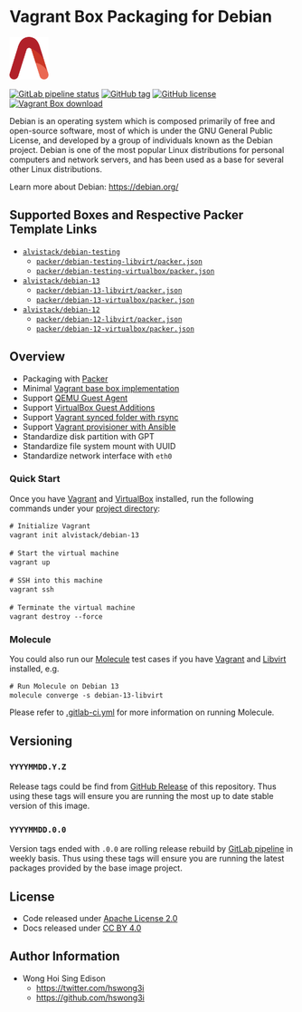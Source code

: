 # Vagrant Box Packaging for Debian

<a href="https://alvistack.com" title="AlviStack" target="_blank"><img src="/alvistack.svg" height="75" alt="AlviStack"></a>

[![GitLab pipeline
status](https://img.shields.io/gitlab/pipeline/alvistack/vagrant-debian/master)](https://gitlab.com/alvistack/vagrant-debian/-/pipelines)
[![GitHub
tag](https://img.shields.io/github/tag/alvistack/vagrant-debian.svg)](https://github.com/alvistack/vagrant-debian/tags)
[![GitHub
license](https://img.shields.io/github/license/alvistack/vagrant-debian.svg)](https://github.com/alvistack/vagrant-debian/blob/master/LICENSE)
[![Vagrant Box
download](https://img.shields.io/badge/dynamic/json?label=alvistack%2Fdebian-13&query=%24.boxes%5B%3A1%5D.downloads&url=https%3A%2F%2Fapp.vagrantup.com%2Fapi%2Fv1%2Fsearch%3Fq%3Dalvistack%2Fdebian-13)](https://app.vagrantup.com/alvistack/boxes/debian-13)

Debian is an operating system which is composed primarily of free and
open-source software, most of which is under the GNU General Public
License, and developed by a group of individuals known as the Debian
project. Debian is one of the most popular Linux distributions for
personal computers and network servers, and has been used as a base for
several other Linux distributions.

Learn more about Debian: <https://debian.org/>

## Supported Boxes and Respective Packer Template Links

- [`alvistack/debian-testing`](https://app.vagrantup.com/alvistack/boxes/debian-testing)
  - [`packer/debian-testing-libvirt/packer.json`](https://github.com/alvistack/vagrant-debian/blob/master/packer/debian-testing-libvirt/packer.json)
  - [`packer/debian-testing-virtualbox/packer.json`](https://github.com/alvistack/vagrant-debian/blob/master/packer/debian-testing-virtualbox/packer.json)
- [`alvistack/debian-13`](https://app.vagrantup.com/alvistack/boxes/debian-13)
  - [`packer/debian-13-libvirt/packer.json`](https://github.com/alvistack/vagrant-debian/blob/master/packer/debian-13-libvirt/packer.json)
  - [`packer/debian-13-virtualbox/packer.json`](https://github.com/alvistack/vagrant-debian/blob/master/packer/debian-13-virtualbox/packer.json)
- [`alvistack/debian-12`](https://app.vagrantup.com/alvistack/boxes/debian-12)
  - [`packer/debian-12-libvirt/packer.json`](https://github.com/alvistack/vagrant-debian/blob/master/packer/debian-12-libvirt/packer.json)
  - [`packer/debian-12-virtualbox/packer.json`](https://github.com/alvistack/vagrant-debian/blob/master/packer/debian-12-virtualbox/packer.json)

## Overview

- Packaging with [Packer](https://www.packer.io/)
- Minimal [Vagrant base box
  implementation](https://www.vagrantup.com/docs/boxes/base)
- Support [QEMU Guest
  Agent](https://wiki.qemu.org/Features/GuestAgent)
- Support [VirtualBox Guest
  Additions](https://www.virtualbox.org/manual/ch04.html)
- Support [Vagrant synced folder with
  rsync](https://www.vagrantup.com/docs/synced-folders/rsync)
- Support [Vagrant provisioner with
  Ansible](https://www.vagrantup.com/docs/provisioning/ansible)
- Standardize disk partition with GPT
- Standardize file system mount with UUID
- Standardize network interface with `eth0`

### Quick Start

Once you have [Vagrant](https://www.vagrantup.com/docs/installation) and
[VirtualBox](https://www.virtualbox.org/) installed, run the following
commands under your [project
directory](https://learn.hashicorp.com/tutorials/vagrant/getting-started-project-setup?in=vagrant/getting-started):

    # Initialize Vagrant
    vagrant init alvistack/debian-13

    # Start the virtual machine
    vagrant up

    # SSH into this machine
    vagrant ssh

    # Terminate the virtual machine
    vagrant destroy --force

### Molecule

You could also run our
[Molecule](https://molecule.readthedocs.io/en/stable/) test cases if you
have [Vagrant](https://www.vagrantup.com/) and
[Libvirt](https://libvirt.org/) installed, e.g.

    # Run Molecule on Debian 13
    molecule converge -s debian-13-libvirt

Please refer to [.gitlab-ci.yml](.gitlab-ci.yml) for more information on
running Molecule.

## Versioning

### `YYYYMMDD.Y.Z`

Release tags could be find from [GitHub
Release](https://github.com/alvistack/vagrant-debian/tags) of this
repository. Thus using these tags will ensure you are running the most
up to date stable version of this image.

### `YYYYMMDD.0.0`

Version tags ended with `.0.0` are rolling release rebuild by [GitLab
pipeline](https://gitlab.com/alvistack/vagrant-debian/-/pipelines) in
weekly basis. Thus using these tags will ensure you are running the
latest packages provided by the base image project.

## License

- Code released under [Apache License 2.0](LICENSE)
- Docs released under [CC BY
  4.0](http://creativecommons.org/licenses/by/4.0/)

## Author Information

- Wong Hoi Sing Edison
  - <https://twitter.com/hswong3i>
  - <https://github.com/hswong3i>
